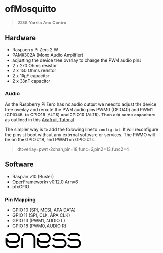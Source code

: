 # ofMosquitto

> 2358 Yarrila Arts Centre

## Hardware

  - Raspberry Pi Zero 2 W
  - PAM8302A (Mono Audio Amplifier)
  - adjusting the device tree overlay to change the PWM audio pins
  - 2 x 270 Ohms resistor
  - 2 x 150 Ohms resistor
  - 2 x 10µF capacitor
  - 2 x 33nF capacitor

### Audio

As the Raspberry Pi Zero has no audio output we need to adjust the device tree overlay and reroute the PWM audio pins PWM0 (GPIO40) and PWM1 (GPIO45) to GPIO18 (ALT5) and GPIO19 (ALT5). Then add some capacitors as outlined in this [Adafruit Tutorial](https://learn.adafruit.com/adding-basic-audio-ouput-to-raspberry-pi-zero/pi-zero-pwm-audio)

The simpler way is to add the following line to `config.txt`. It will reconfigure the pins at boot without any external software or services. The PWMO will be on the GPIO #18, and PWM1 on GPIO #13.

  > dtoverlay=pwm-2chan,pin=18,func=2,pin2=13,func2=4

## Software

  - Raspian v10 (Buster)
  - OpenFrameworks v0.12.0 Armv6
  - ofxGPIO

### Pin Mapping

  - GPIO 10 (SPI, MOSI, APA DATA)
  - GPIO 11 (SPI, CLK,  APA CLK)
  - GPIO 13 (PWM1, AUDIO L)
  - GPIO 18 (PWM0, AUDIO R)

![preview](img/eness_logo.png)
